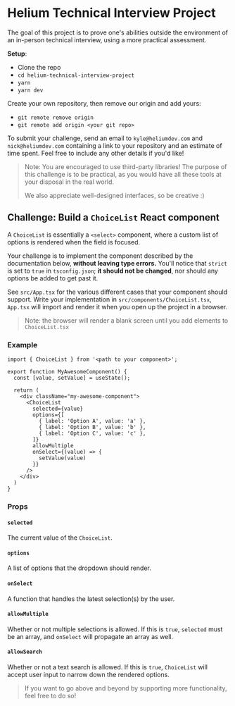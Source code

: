 # Helium Technical Interview Project

The goal of this project is to prove one's abilities outside the environment of an in-person technical interview,
using a more practical assessment.

**Setup**:

- Clone the repo
- `cd helium-technical-interview-project`
- `yarn`
- `yarn dev`

Create your own repository, then remove our origin and add yours:

- `git remote remove origin`
- `git remote add origin <your git repo>`

To submit your challenge, send an email to `kyle@heliumdev.com` and `nick@heliumdev.com` containing a link to your
repository and an estimate of time spent. Feel free to include any other details if you'd like!

> Note: You are encouraged to use third-party libraries! The purpose of this challenge is to be practical, as you would
> have all these tools at your disposal in the real world.  
> 
> We also appreciate well-designed interfaces, so be creative :)

## Challenge: Build a `ChoiceList` React component

A `ChoiceList` is essentially a `<select>` component, where a custom list of options is rendered when the field is
focused.

Your challenge is to implement the component described by the documentation below, **without leaving type errors.**
You'll notice that `strict` is set to `true` in `tsconfig.json`; **it should not be changed**, nor should any options
be added to get past it.

See `src/App.tsx` for the various different cases that your component should support. Write your implementation in 
`src/components/ChoiceList.tsx`, `App.tsx` will import and render it when you open up the project in a browser.

> Note: the browser will render a blank screen until you add elements to `ChoiceList.tsx`

### Example

```tsx
import { ChoiceList } from '<path to your component>';

export function MyAwesomeComponent() {
  const [value, setValue] = useState();
  
  return (
    <div className="my-awesome-component">
      <ChoiceList
        selected={value}
        options={[
          { label: 'Option A', value: 'a' },
          { label: 'Option B', value: 'b' },
          { label: 'Option C', value: 'c' },
        ]}
        allowMultiple
        onSelect={(value) => {
          setValue(value)
        }}
      />
    </div>
  )
}
```

### Props

#### `selected`

The current value of the `ChoiceList`.

#### `options`

A list of options that the dropdown should render.

#### `onSelect`

A function that handles the latest selection(s) by the user.

#### `allowMultiple`

Whether or not multiple selections is allowed. If this is `true`, `selected` must be an array, and `onSelect` will 
propagate an array as well.

#### `allowSearch`

Whether or not a text search is allowed. If this is `true`, `ChoiceList` will accept user input to narrow down the 
rendered options.

> If you want to go above and beyond by supporting more functionality, feel free to do so! 
